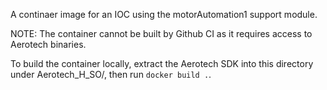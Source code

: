 A continaer image for an IOC using the motorAutomation1 support module.

NOTE:  The container cannot be built by Github CI as it requires access to Aerotech
binaries.

To build the container locally, extract the Aerotech SDK into this directory under
Aerotech_H_SO/, then run `docker build .`.
